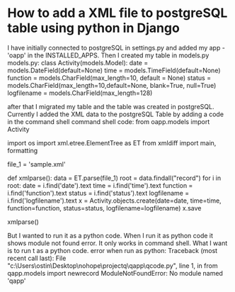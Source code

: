 
# How to add a XML file to postgreSQL table using python in Django

I have initially connected to postgreSQL in settings.py and added my app - 'oapp' in the INSTALLED_APPS. Then I created my table in models.py
models.py:
class Activity(models.Model):
    date = models.DateField(default=None)
    time = models.TimeField(default=None)
    function = models.CharField(max_length=10, default = None)
    status = models.CharField(max_length=10,default=None, blank=True, null=True)
    logfilename = models.CharField(max_length=128)

after that I migrated my table and the table was created in postgreSQL.
Currently I added the XML data to the postgreSQL Table by adding a code in the command shell
command shell code:
from oapp.models import Activity

import os
import xml.etree.ElementTree as ET
from xmldiff import main, formatting


file_1 = 'sample.xml'



def xmlparse():
    data =  ET.parse(file_1)
    root = data.findall("record")
    for i in root:
        date = i.find('date').text
        time = i.find('time').text
        function = i.find('function').text
        status = i.find('status').text
        logfilename = i.find('logfilename').text
        x = Activity.objects.create(date=date, time=time, function=function, status=status, logfilename=logfilename)
        x.save

xmlparse()

But I wanted to run it as a python code. When I run it as python code it shows module not found error. It only works in command shell. What I want is to run t as a python code.
error when run as python:
Traceback (most recent call last):
  File "c:\Users\ostin\Desktop\nohope\projectq\qapp\qcode.py", line 1, in <module>
    from qapp.models import newrecord
ModuleNotFoundError: No module named 'qapp'


        